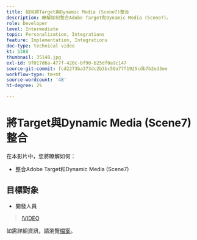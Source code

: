 ```yaml
---
title: 如何將Target與Dynamic Media (Scene7)整合
description: 瞭解如何整合Adobe Target和Dynamic Media (Scene7)。
role: Developer
level: Intermediate
topic: Personalization, Integrations
feature: Implementation, Integrations
doc-type: technical video
kt: 5388
thumbnail: 35148.jpg
exl-id: 9f017d6a-477f-420c-bf90-b25df0a9c147
source-git-commit: fcd2273ba373dc2b3bc59a77f1925cdb7b2ed3ee
workflow-type: tm+mt
source-wordcount: '48'
ht-degree: 2%

---
```


# 將Target與Dynamic Media (Scene7)整合

在本影片中，您將瞭解如何：

* 整合Adobe Target和Dynamic Media (Scene7)

## 目標對象

* 開發人員

>[!VIDEO](https://video.tv.adobe.com/v/35148/?quality=12)

如需詳細資訊，請瀏覽[檔案](https://experienceleague.adobe.com/docs/target/using/administer/scene7-settings.html?lang=en)。

